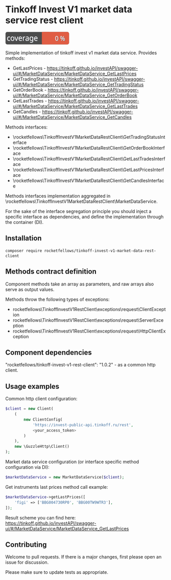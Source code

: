 # Tinkoff Invest V1 market data service rest client

![Code Coverage Badge](./badge.svg)

Simple implementation of tinkoff invest v1 market data service.
Provides methods:
- GetLastPrices - https://tinkoff.github.io/investAPI/swagger-ui/#/MarketDataService/MarketDataService_GetLastPrices
- GetTradingStatus - https://tinkoff.github.io/investAPI/swagger-ui/#/MarketDataService/MarketDataService_GetTradingStatus
- GetOrderBook - https://tinkoff.github.io/investAPI/swagger-ui/#/MarketDataService/MarketDataService_GetOrderBook
- GetLastTrades - https://tinkoff.github.io/investAPI/swagger-ui/#/MarketDataService/MarketDataService_GetLastTrades
- GetCandles - https://tinkoff.github.io/investAPI/swagger-ui/#/MarketDataService/MarketDataService_GetCandles

Methods interfaces:
- \rocketfellows\TinkoffInvestV1MarketDataRestClient\GetTradingStatusInterface
- \rocketfellows\TinkoffInvestV1MarketDataRestClient\GetOrderBookInterface
- \rocketfellows\TinkoffInvestV1MarketDataRestClient\GetLastTradesInterface
- \rocketfellows\TinkoffInvestV1MarketDataRestClient\GetLastPricesInterface
- \rocketfellows\TinkoffInvestV1MarketDataRestClient\GetCandlesInterface

Methods interfaces implementation aggregated in \rocketfellows\TinkoffInvestV1MarketDataRestClient\MarketDataService.

For the sake of the interface segregation principle you should inject a specific interface as dependencies, and define the implementation through the container (DI).

## Installation
```shell
composer require rocketfellows/tinkoff-invest-v1-market-data-rest-client
```

## Methods contract definition

Component methods take an array as parameters, and raw arrays also serve as output values.

Methods throw the following types of exceptions:
- rocketfellows\TinkoffInvestV1RestClient\exceptions\request\ClientException
- rocketfellows\TinkoffInvestV1RestClient\exceptions\request\ServerException
- rocketfellows\TinkoffInvestV1RestClient\exceptions\request\HttpClientException

## Component dependencies

"rocketfellows/tinkoff-invest-v1-rest-client": "1.0.2" - as a common http client.

## Usage examples

Common http client configuration:

```php
$client = new Client(
    (
        new ClientConfig(
            'https://invest-public-api.tinkoff.ru/rest',
            <your_access_token>
        )
    ),
    new \GuzzleHttp\Client()
);
```

Market data service configuration (or interface specific method configuration via DI):

```php
$marketDataService = new MarketDataService($client);
```

Get instruments last prices method call example:

```php
$marketDataService->getLastPrices([
    'figi' => ['BBG004730RP0', 'BBG00TW9WTR3'],
]);
```

Result scheme you can find here: https://tinkoff.github.io/investAPI/swagger-ui/#/MarketDataService/MarketDataService_GetLastPrices

## Contributing

Welcome to pull requests. If there is a major changes, first please open an issue for discussion.

Please make sure to update tests as appropriate.
